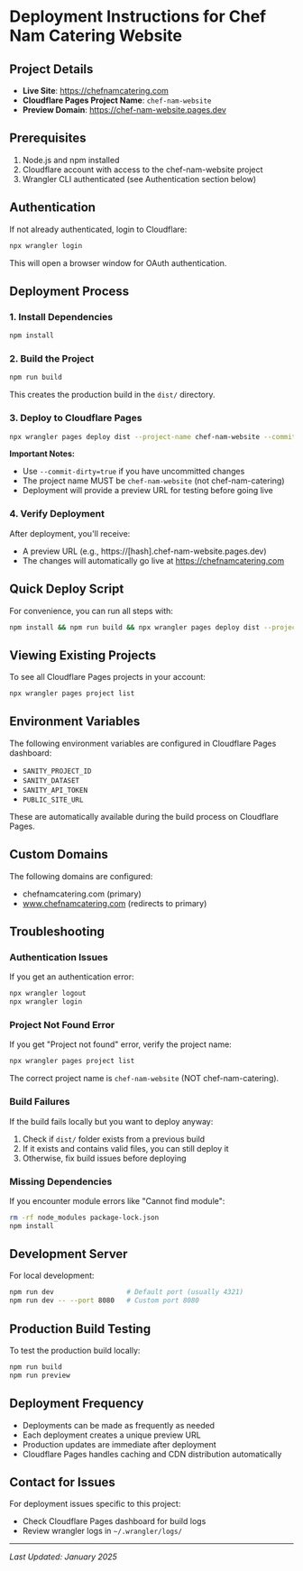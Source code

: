# Deployment Instructions for Chef Nam Catering Website

## Project Details
- **Live Site**: https://chefnamcatering.com
- **Cloudflare Pages Project Name**: `chef-nam-website`
- **Preview Domain**: https://chef-nam-website.pages.dev

## Prerequisites
1. Node.js and npm installed
2. Cloudflare account with access to the chef-nam-website project
3. Wrangler CLI authenticated (see Authentication section below)

## Authentication
If not already authenticated, login to Cloudflare:
```bash
npx wrangler login
```
This will open a browser window for OAuth authentication.

## Deployment Process

### 1. Install Dependencies
```bash
npm install
```

### 2. Build the Project
```bash
npm run build
```
This creates the production build in the `dist/` directory.

### 3. Deploy to Cloudflare Pages
```bash
npx wrangler pages deploy dist --project-name chef-nam-website --commit-dirty=true
```

**Important Notes:**
- Use `--commit-dirty=true` if you have uncommitted changes
- The project name MUST be `chef-nam-website` (not chef-nam-catering)
- Deployment will provide a preview URL for testing before going live

### 4. Verify Deployment
After deployment, you'll receive:
- A preview URL (e.g., https://[hash].chef-nam-website.pages.dev)
- The changes will automatically go live at https://chefnamcatering.com

## Quick Deploy Script
For convenience, you can run all steps with:
```bash
npm install && npm run build && npx wrangler pages deploy dist --project-name chef-nam-website --commit-dirty=true
```

## Viewing Existing Projects
To see all Cloudflare Pages projects in your account:
```bash
npx wrangler pages project list
```

## Environment Variables
The following environment variables are configured in Cloudflare Pages dashboard:
- `SANITY_PROJECT_ID`
- `SANITY_DATASET`
- `SANITY_API_TOKEN`
- `PUBLIC_SITE_URL`

These are automatically available during the build process on Cloudflare Pages.

## Custom Domains
The following domains are configured:
- chefnamcatering.com (primary)
- www.chefnamcatering.com (redirects to primary)

## Troubleshooting

### Authentication Issues
If you get an authentication error:
```bash
npx wrangler logout
npx wrangler login
```

### Project Not Found Error
If you get "Project not found" error, verify the project name:
```bash
npx wrangler pages project list
```
The correct project name is `chef-nam-website` (NOT chef-nam-catering).

### Build Failures
If the build fails locally but you want to deploy anyway:
1. Check if `dist/` folder exists from a previous build
2. If it exists and contains valid files, you can still deploy it
3. Otherwise, fix build issues before deploying

### Missing Dependencies
If you encounter module errors like "Cannot find module":
```bash
rm -rf node_modules package-lock.json
npm install
```

## Development Server
For local development:
```bash
npm run dev                  # Default port (usually 4321)
npm run dev -- --port 8080   # Custom port 8080
```

## Production Build Testing
To test the production build locally:
```bash
npm run build
npm run preview
```

## Deployment Frequency
- Deployments can be made as frequently as needed
- Each deployment creates a unique preview URL
- Production updates are immediate after deployment
- Cloudflare Pages handles caching and CDN distribution automatically

## Contact for Issues
For deployment issues specific to this project:
- Check Cloudflare Pages dashboard for build logs
- Review wrangler logs in `~/.wrangler/logs/`

---
*Last Updated: January 2025*